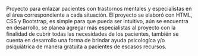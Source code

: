 Proyecto para enlazar pacientes con trastornos mentales y especialistas en el área correspondiente a cada situación. El proyecto se elaboró con HTML, CSS y Bootstrap, es simple para que pueda ser intuitivo, aún se encuentra en desarrollo, se planea agregar más especialistas al proyecto con la finalidad de cubrir todas las necesidades de los pacientes, también se cuenta en desarrollo una forma de brindar ayuda psicologíca y/o psiquiátrica de manera gratuita a pacientes de escasos recursos.

